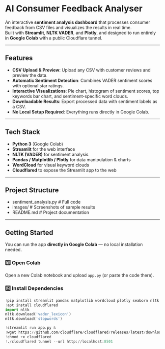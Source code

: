 # AI Consumer Feedback Analyser

An interactive **sentiment analysis dashboard** that processes consumer feedback from CSV files and visualizes the results in real time.  
Built with **Streamlit**, **NLTK VADER**, and **Plotly**, and designed to run entirely in **Google Colab** with a public Cloudflare tunnel.

---

## Features
- **CSV Upload & Preview**: Upload any CSV with customer reviews and preview the data.
- **Automatic Sentiment Detection**: Combines VADER sentiment scores with optional star ratings.
- **Interactive Visualizations**: Pie chart, histogram of sentiment scores, top keywords bar chart, and sentiment-specific word clouds.
- **Downloadable Results**: Export processed data with sentiment labels as a CSV.
- **No Local Setup Required**: Everything runs directly in Google Colab.

---

## Tech Stack
- **Python 3** (Google Colab)
- **Streamlit** for the web interface
- **NLTK (VADER)** for sentiment analysis
- **Pandas / Matplotlib / Plotly** for data manipulation & charts
- **WordCloud** for visual keyword clouds
- **Cloudflared** to expose the Streamlit app to the web

---

## Project Structure
- sentiment_analysis.py # Full code
- images/ # Screenshots of sample results
- README.md # Project documentation

---

## Getting Started

You can run the app **directly in Google Colab** — no local installation needed.

### 1️⃣ Open Colab
Open a new Colab notebook and upload `app.py` (or paste the code there).

### 2️⃣ Install Dependencies
```python
!pip install streamlit pandas matplotlib wordcloud plotly seaborn nltk
!apt install cloudflared
import nltk
nltk.download('vader_lexicon')
nltk.download('stopwords')

!streamlit run app.py &
!wget https://github.com/cloudflare/cloudflared/releases/latest/download/cloudflared-linux-amd64 -O cloudflared
!chmod +x cloudflared
!./cloudflared tunnel --url http://localhost:8501
